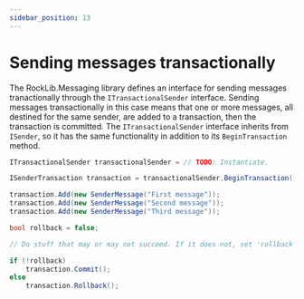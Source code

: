 ```yaml
---
sidebar_position: 13
---
```


# Sending messages transactionally

The RockLib.Messaging library defines an interface for sending messages tranactionally through the `ITransactionalSender` interface. Sending messages transactionally in this case means that one or more messages, all destined for the same sender, are added to a transaction, then the transaction is committed. The `ITransactionalSender` interface inherits from `ISender`, so it has the same functionality in addition to its `BeginTransaction` method.

```csharp
ITransactionalSender transactionalSender = // TODO: Instantiate.

ISenderTransaction transaction = transactionalSender.BeginTransaction();

transaction.Add(new SenderMessage("First message"));
transaction.Add(new SenderMessage("Second message"));
transaction.Add(new SenderMessage("Third message"));

bool rollback = false;

// Do stuff that may or may not succeed. If it does not, set 'rollback' to true.

if (!rollback)
    transaction.Commit();
else
    transaction.Rollback();
```
